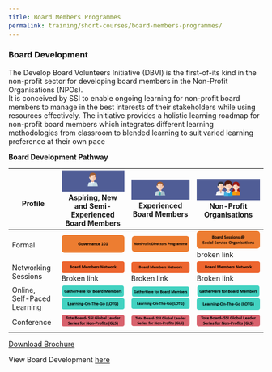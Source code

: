 ```yaml
---
title: Board Members Programmes
permalink: training/short-courses/board-members-programmes/
---
```

### Board Development 
The Develop Board Volunteers Initiative (DBVI) is the first-of-its kind in the non-profit sector for developing board members in the Non-Profit Organisations (NPOs). <br>It is conceived by SSI to enable ongoing learning for non-profit board members to manage in the best interests of their stakeholders while using resources effectively.  The initiative provides a holistic learning roadmap for non-profit board members which integrates different learning methodologies from classroom to blended learning to suit varied learning preference at their own pace 

**Board Development Pathway**

| <br> Profile | ![Aspiring, New and Semi-Experienced Board Members](/images/training/aspiring-new-semi-board-members.png) Aspiring, New and Semi-Experienced Board Members  |![Experienced Board Members](/images/training/experienced-board-members.png) Experienced Board Members  |![Non-Profit Organisation](/images/training/non-profit-org.png) Non-Profit Organisations  |  
|--|--|--|--|
|Formal |[![Governance 101](/images/training/governance-101.png)](governance-101)  |[![NonProfit Directors Programme](/images/training/nonprofit-directors-prog.png)](nonprofit-directors-programme)  | [![Board Sessions @ Social Service Organisations](/images/training/board-service-sessions-sso.png)](board-sessions-at-social-service-organisations) broken link |
|Networking Sessions| [![Board Members Network](/images/training/board-members-network.png)](board-members-network) Broken link |[![Board Members Network](/images/training/board-members-network.png)](board-members-network) Broken link|[![Board Members Network](/images/training/board-members-network.png)](board-members-network) Broken link|
|Online, Self-Paced Learning| [![Gather Here](/images/training/gatherhere.png)](gatherhere)<br>[![Learning-On-The-Go](/images/training/lotg.png)](learning-on-the-go) |[![Gather Here](/images/training/gatherhere.png)](gatherhere)<br>[![Learning-On-The-Go](/images/training/lotg.png)](learning-on-the-go) |[![Gather Here](/images/training/gatherhere.png)](gatherhere)<br>[![Learning-On-The-Go](/images/training/lotg.png)](learning-on-the-go) |
|Conference| [![Tote Board](/images/training/tote-board-ssi-gls.png)](/initiatives/tote-board-ssi/)|[![Tote Board](/images/training/tote-board-ssi-gls.png)](/initiatives/tote-board-ssi/)|[![Tote Board](/images/training/tote-board-ssi-gls.png)](/initiatives/tote-board-ssi/)|


[Download Brochure](/images/training/board-devt-brochure.pdf)

View Board Development [here](https://e-services.ncss.gov.sg/Training/course/templatesearch?Filter.CourseSubCategory.Id=f84d7207-e127-e611-8112-000c296ee03a)
